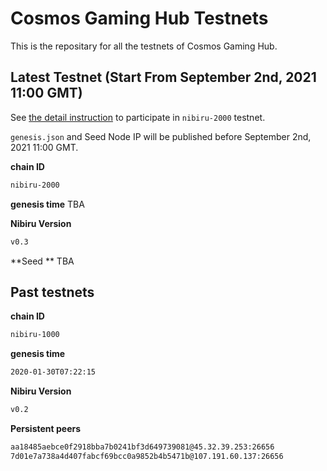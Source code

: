 # Cosmos Gaming Hub Testnets
This is the repositary for all the testnets of Cosmos Gaming Hub.

## Latest Testnet (Start From September 2nd, 2021 11:00 GMT)
See [the detail instruction](./nibiru-2000/README.md) to participate in `nibiru-2000` testnet.

`genesis.json` and Seed Node IP will be published before September 2nd, 2021 11:00 GMT.

**chain ID**

```sh
nibiru-2000
```

**genesis time**
TBA

**Nibiru Version**

```sh
v0.3
```
**Seed **
TBA

## Past testnets
**chain ID**

```sh
nibiru-1000
```

**genesis time**

```sh
2020-01-30T07:22:15
```

**Nibiru Version**

```sh
v0.2
```

**Persistent peers**

```sh
aa18485aebce0f2918bba7b0241bf3d649739081@45.32.39.253:26656
7d01e7a738a4d407fabcf69bcc0a9852b4b5471b@107.191.60.137:26656
```
